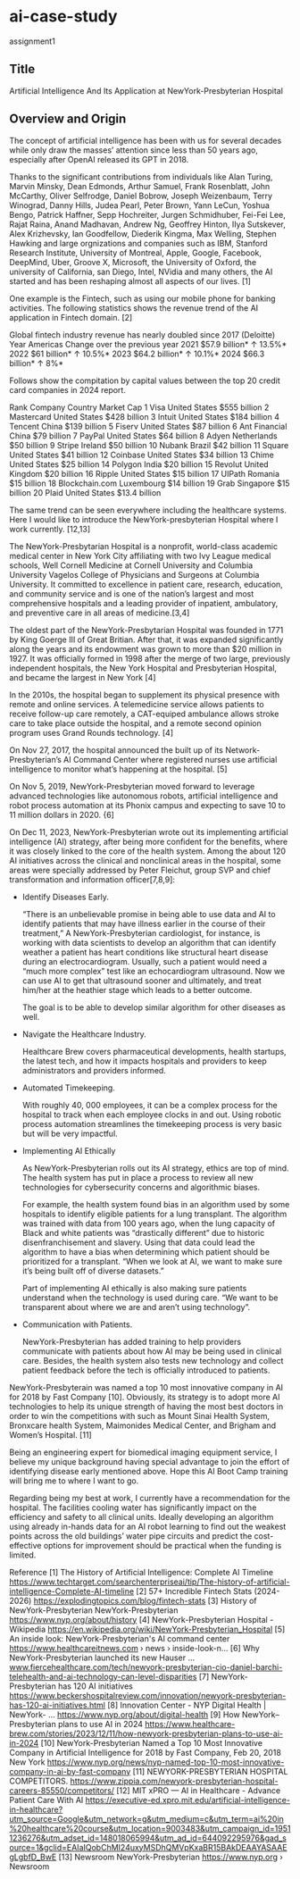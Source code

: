 # ai-case-study
assignment1

## Title

Artificial Intelligence And Its Application at NewYork-Presbyterian Hospital

## Overview and Origin

The concept of artificial intelligence has been with us for several decades while only draw the masses’ attention since less than 50 years ago, especially after OpenAI released its GPT in 2018.

Thanks to the significant contributions from individuals like Alan Turing, Marvin Minsky, Dean Edmonds, Arthur Samuel, Frank Rosenblatt, John McCarthy, Oliver Selfrodge, Daniel Bobrow, Joseph Weizenbaum, Terry Winograd, Danny Hills, Judea Pearl, Peter Brown, Yann LeCun, Yoshua Bengo, Patrick Haffner, Sepp Hochreiter, Jurgen Schmidhuber, Fei-Fei Lee, Rajat Raina, Anand Madhavan, Andrew Ng, Geoffrey Hinton, IIya Sutskever, Alex Krizhevsky, Ian Goodfellow, Diederik Kingma, Max Welling, Stephen Hawking and large orgnizations and companies such as IBM, Stanford Research Institute, University of Montreal, Apple, Google, Facebook, DeepMind, Uber, Groove X, Microsoft, the University of Oxford, the university of California, san Diego, Intel, NVidia and many others, the AI started and has been reshaping almost all aspects of our lives. [1]  

One example is the Fintech, such as using our mobile phone for banking activities. The following statistics shows the revenue trend of the AI application in Fintech domain. [2] 

 Global fintech industry revenue has nearly doubled since 2017 (Deloitte)
Year	Americas	Change over the previous year
2021	$57.9 billion*	↑ 13.5%*
2022	$61 billion*	↑ 10.5%*
2023	$64.2 billion*	↑ 10.1%*
2024	$66.3 billion*	↑ 8%*

Follows show the compitation by capital values between the top 20 credit card companies in 2024 report.

Rank	Company	Country	Market Cap
1	Visa	United States	$555 billion
2	Mastercard	United States	$428 billion
3	Intuit	United States	$184 billion
4	Tencent	China	$139 billion
5	Fiserv	United States	$87 billion
6	Ant Financial	China	$79 billion
7	PayPal	United States	$64 billion
8	Adyen	Netherlands	$50 billion
9	Stripe	Ireland	$50 billion
10	Nubank	Brazil	$42 billion
11	Square	United States	$41 billion
12	Coinbase	United States	$34 billion
13	Chime	United States	$25 billion
14	Polygon	India	$20 billion
15	Revolut	United Kingdom	$20 billion
16	Ripple	United States	$15 billion
17	UIPath	Romania	$15 billion
18	Blockchain.com	Luxembourg	$14 billion
19	Grab	Singapore	$15 billion
20	Plaid	United States	$13.4 billion

The same trend can be seen everywhere including the healthcare systems. Here I would like to introduce the NewYork-presbyterian Hospital where I work currently. [12,13]

The NewYork-Presbytarian Hospital is a nonprofit, world-class academic medical center in New York City affiliating with two Ivy League medical schools, Well Cornell Medicine at Cornell University and Columbia University Vagelos College of Physicians and Surgeons at Columbia University. It committed to excellence in patient care, research, education, and community service and is one of the nation’s largest and most comprehensive hospitals and a leading provider of inpatient, ambulatory, and preventive care in all areas of medicine.[3,4] 

The oldest part of the NewYork-Presbytarian Hospital was founded in 1771 by King Goerge III of Great Britian. After that, it was expanded significantly along the years and its endowment was grown to more than $20 million in 1927. It was officially formed in 1998 after the merge of two large, previously independent hospitals, the New York Hospital and Presbyterian Hospital, and became the largest in New York [4]

In the 2010s, the hospital began to supplement its physical presence with remote and online services. A telemedicine service allows patients to receive follow-up care remotely, a CAT-equiped ambulance allows stroke care to take place outside the hospital, and a remote second opinion program uses Grand Rounds technology. [4]

On Nov 27, 2017, the hospital announced the built up of its Network-Presbyterian’s AI Command Center where registered nurses use artificial intelligence to monitor what’s happening at the hospital. [5]

On Nov 5, 2019, NewYork-Presbyterian moved forward to leverage advanced technologies like autonomous robots, artificial intelligence and robot process automation at its Phonix campus and expecting to save 10 to 11 million dollars in 2020. {6]

On Dec 11, 2023, NewYork-Presbyterian wrote out its implementing artificial intelligence (AI) strategy, after being more confident for the benefits, where it was closely linked to the core of the health system. Among the about 120 AI initiatives across the clinical and nonclinical areas in the hospital, some areas were specially addressed by Peter Fleichut, group SVP and chief transformation and information officer[7,8,9]:

  -	Identify Diseases Early. 
 
    “There is an unbelievable promise in being able to use data and AI to identify patients that may have illness earlier in the course of their treatment,” A NewYork-Presbyterian cardiologist, for instance, is working with data scientists to develop an algorithm that can identify weather a patient has heart conditions like structural heart disease during an electrocardiogram. Usually, such a patient would need a “much more complex” test like an echocardiogram ultrasound. Now we can use AI to get that ultrasound sooner and ultimately, and treat him/her at the heathier stage which leads to a better outcome. 

    The goal is to be able to develop similar algorithm for other diseases as well.

  -	Navigate the Healthcare Industry.
 
    Healthcare Brew covers pharmaceutical developments, health startups, the latest tech, and how it impacts hospitals and providers to keep administrators and providers informed.

  -	Automated Timekeeping.

    With roughly 40, 000 employees, it can be a complex process for the hospital to track when each employee clocks in and out. Using robotic process automation streamlines the timekeeping process is very basic but will be very impactful.

  -	Implementing AI Ethically
 
    As NewYork-Presbyterian rolls out its AI strategy, ethics are top of mind. The health system has put in place a process to review all new technologies for cybersecurity concerns and algorithmic biases. 

    For example, the health system found bias in an algorithm used by some hospitals to identify eligible patients for a lung transplant. The algorithm was trained with data from 100 years ago, when the lung capacity of Black and white patients was “drastically different” due to historic disenfranchisement and slavery. Using that data could lead the algorithm to have a bias when determining which patient should be prioritized for a transplant. “When we look at AI, we want to make sure it’s being built off of diverse datasets.”

    Part of implementing AI ethically is also making sure patients understand when the technology is used during care. “We want to be transparent about where we are and aren’t using technology”.

  -	Communication with Patients.

    NewYork-Presbyterian has added training to help providers communicate with patients about how AI may be being used in clinical care. Besides, the health system also tests new technology and collect patient feedback before the tech is officially introduced to patients. 

NewYork-Presbyterain was named a top 10 most innovative company in AI for 2018 by Fast Company [10].
Obviously, its strategy is to adopt more AI technologies to help its unique strength of having the most best doctors in order to win the competitions with such as Mount Sinai Health System, Bronxcare health System, Maimonides Medical Center, and Brigham and Women’s Hospital. [11]

Being an engineering expert for biomedical imaging equipment service, I believe my unique background having special advantage to join the effort of identifying disease early mentioned above. Hope this AI Boot Camp training will bring me to where I want to go. 

Regarding being my best at work, I currently have a recommendation for the hospital. The facilities cooling water has significantly impact on the efficiency and safety to all clinical units. Ideally developing an algorithm using already in-hands data for an AI robot learning to find out the weakest points across the old buildings’ water pipe circuits and predict the cost-effective options for improvement should be  practical when the funding is limited.    

Reference
[1] The History of Artificial Intelligence: Complete AI Timeline
https://www.techtarget.com/searchenterpriseai/tip/The-history-of-artificial-intelligence-Complete-AI-timeline
[2] 57+ Incredible Fintech Stats (2024-2026)
https://explodingtopics.com/blog/fintech-stats
[3] History of NewYork-Presbyterian NewYork-Presbyterian
https://www.nyp.org/about/history
[4] NewYork-Presbyterian Hospital - Wikipedia
https://en.wikipedia.org/wiki/NewYork-Presbyterian_Hospital
[5] An inside look: NewYork-Presbyterian's AI command center
https://www.healthcareitnews.com › news › inside-look-n...
[6] Why NewYork-Presbyterian launched its new Hauser ...
 www.fiercehealthcare.com/tech/newyork-presbyterian-cio-daniel-barchi-telehealth-and-ai-technology-can-level-disparities
[7] NewYork-Presbyterian has 120 AI initiatives
https://www.beckershospitalreview.com/innovation/newyork-presbyterian-has-120-ai-initiatives.html
[8] Innovation Center - NYP Digital Health | NewYork- ...
https://www.nyp.org/about/digital-health
[9] How NewYork–Presbyterian plans to use AI in 2024
https://www.healthcare-brew.com/stories/2023/12/11/how-newyork-presbyterian-plans-to-use-ai-in-2024
[10] NewYork-Presbyterian Named a Top 10 Most Innovative Company in Artificial Intelligence for 2018 by Fast Company, Feb 20, 2018 New York
https://www.nyp.org/news/nyp-named-top-10-most-innovative-company-in-ai-by-fast-company
[11] NEWYORK-PRESBYTERIAN HOSPITAL COMPETITORS.
https://www.zippia.com/newyork-presbyterian-hospital-careers-85550/competitors/
[12] MIT xPRO — AI in Healthcare - Advance Patient Care With AI
https://executive-ed.xpro.mit.edu/artificial-intelligence-in-healthcare?utm_source=Google&utm_network=g&utm_medium=c&utm_term=ai%20in%20healthcare%20course&utm_location=9003483&utm_campaign_id=19511236276&utm_adset_id=148018065994&utm_ad_id=644092295976&gad_source=1&gclid=EAIaIQobChMI24uxyMSDhQMVpKxaBR15BAkDEAAYASAAEgLgbfD_BwE
[13] Newsroom NewYork-Presbyterian
https://www.nyp.org › Newsroom




